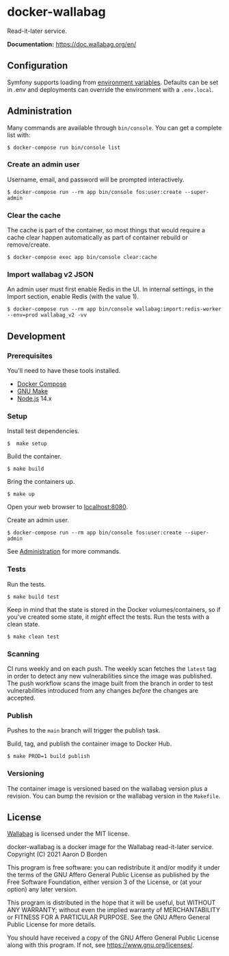 # docker-wallabag

Read-it-later service.

**Documentation:** https://doc.wallabag.org/en/


## Configuration

Symfony supports loading from [environment
variables](https://symfony.com/doc/current/configuration.html#configuration-based-on-environment-variables).
Defaults can be set in .env and deployments can override the environment with
a `.env.local`.


## Administration

Many commands are available through `bin/console`. You can get a complete list
with:

    $ docker-compose run bin/console list


### Create an admin user

Username, email, and password will be prompted interactively.

    $ docker-compose run --rm app bin/console fos:user:create --super-admin


### Clear the cache

The cache is part of the container, so most things that would require a cache
clear happen automatically as part of container rebuild or remove/create.

    $ docker-compose exec app bin/console clear:cache


### Import wallabag v2 JSON

An admin user must first enable Redis in the UI. In internal settings, in the
Import section, enable Redis (with the value 1).

    $ docker-compose run --rm app bin/console wallabag:import:redis-worker --env=prod wallabag_v2 -vv


## Development

### Prerequisites

You'll need to have these tools installed.

- [Docker Compose](https://docs.docker.com/compose/install/)
- [GNU Make](https://www.gnu.org/software/make/)
- [Node.js](https://nodejs.org/en/) 14.x


### Setup

Install test dependencies.

    $  make setup

Build the container.

    $ make build

Bring the containers up.

    $ make up

Open your web browser to [localhost:8080](http://localhost:8080).

Create an admin user.

    $ docker-compose run --rm app bin/console fos:user:create --super-admin

See [Administration](#administration) for more commands.


### Tests

Run the tests.

    $ make build test

Keep in mind that the state is stored in the Docker volumes/containers, so if
you've created some state, it _might_ effect the tests. Run the tests with
a clean state.

    $ make clean test


### Scanning

CI runs weekly and on each push. The weekly scan fetches the `latest` tag in
order to detect any new vulnerabilities since the image was published. The push
workflow scans the image built from the branch in order to test vulnerabilities
introduced from any changes _before_ the changes are accepted.


### Publish

Pushes to the `main` branch will trigger the publish task.

Build, tag, and publish the container image to Docker Hub.

    $ make PROD=1 build publish


### Versioning

The container image is versioned based on the wallabag version plus a revision.
You can bump the revision or the wallabag version in the `Makefile`.


## License

[Wallabag](https://github.com/wallabag/wallabag) is licensed under the MIT license.

docker-wallabag is a docker image for the Wallabag read-it-later service.
Copyright (C) 2021  Aaron D Borden

This program is free software: you can redistribute it and/or modify
it under the terms of the GNU Affero General Public License as
published by the Free Software Foundation, either version 3 of the
License, or (at your option) any later version.

This program is distributed in the hope that it will be useful,
but WITHOUT ANY WARRANTY; without even the implied warranty of
MERCHANTABILITY or FITNESS FOR A PARTICULAR PURPOSE.  See the
GNU Affero General Public License for more details.

You should have received a copy of the GNU Affero General Public License
along with this program.  If not, see <https://www.gnu.org/licenses/>.
